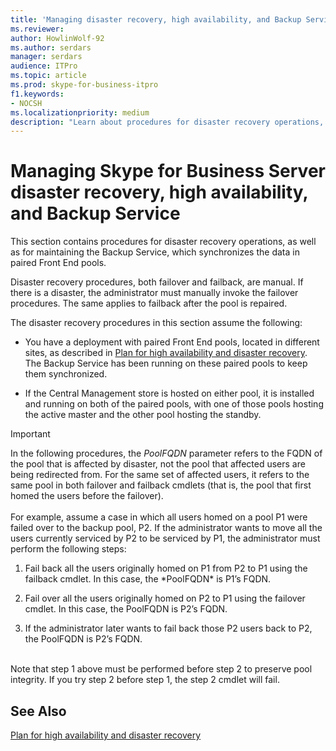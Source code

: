```yaml
---
title: 'Managing disaster recovery, high availability, and Backup Service'
ms.reviewer: 
author: HowlinWolf-92
ms.author: serdars
manager: serdars
audience: ITPro
ms.topic: article
ms.prod: skype-for-business-itpro
f1.keywords:
- NOCSH
ms.localizationpriority: medium
description: "Learn about procedures for disaster recovery operations, as well as for maintaining the Backup Service, which synchronizes the data in paired Front End pools."
---
```



# Managing Skype for Business Server disaster recovery, high availability, and Backup Service

This section contains procedures for disaster recovery operations, as well as for maintaining the Backup Service, which synchronizes the data in paired Front End pools.

Disaster recovery procedures, both failover and failback, are manual. If there is a disaster, the administrator must manually invoke the failover procedures. The same applies to failback after the pool is repaired.

The disaster recovery procedures in this section assume the following:

  - You have a deployment with paired Front End pools, located in different sites, as described in [Plan for high availability and disaster recovery](../../plan-your-deployment/high-availability-and-disaster-recovery/high-availability-and-disaster-recovery.md). The Backup Service has been running on these paired pools to keep them synchronized.

  - If the Central Management store is hosted on either pool, it is installed and running on both of the paired pools, with one of those pools hosting the active master and the other pool hosting the standby.

> [!IMPORTANT]
> In the following procedures, the *PoolFQDN* parameter refers to the FQDN of the pool that is affected by disaster, not the pool that affected users are being redirected from. For the same set of affected users, it refers to the same pool in both failover and failback cmdlets (that is, the pool that first homed the users before the failover).<BR><br>For example, assume a case in which all users homed on a pool P1 were failed over to the backup pool, P2. If the administrator wants to move all the users currently serviced by P2 to be serviced by P1, the administrator must perform the following steps: 
> <OL>
> <LI>
> <P>Fail back all the users originally homed on P1 from P2 to P1 using the failback cmdlet. In this case, the *PoolFQDN* is P1’s FQDN.</P>
> <LI>
> <P>Fail over all the users originally homed on P2 to P1 using the failover cmdlet. In this case, the PoolFQDN is P2’s FQDN.</P>
> <LI>
> <P>If the administrator later wants to fail back those P2 users back to P2, the PoolFQDN is P2’s FQDN.</P></LI></OL><br>Note that step 1 above must be performed before step 2 to preserve pool integrity. If you try step 2 before step 1, the step 2 cmdlet will fail.


## See Also

[Plan for high availability and disaster recovery](../../plan-your-deployment/high-availability-and-disaster-recovery/high-availability-and-disaster-recovery.md) 
  
